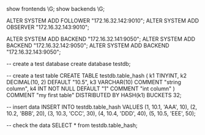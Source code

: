 show frontends \G;
show backends \G;

ALTER SYSTEM ADD FOLLOWER "172.16.32.142:9010";
ALTER SYSTEM ADD OBSERVER "172.16.32.143:9010";

ALTER SYSTEM ADD BACKEND "172.16.32.141:9050";
ALTER SYSTEM ADD BACKEND "172.16.32.142:9050";
ALTER SYSTEM ADD BACKEND "172.16.32.143:9050";


-- create a test database
create database testdb;
 
-- create a test table
CREATE TABLE testdb.table_hash
(
    k1 TINYINT,
    k2 DECIMAL(10, 2) DEFAULT "10.5",
    k3 VARCHAR(10) COMMENT "string column",
    k4 INT NOT NULL DEFAULT "1" COMMENT "int column"
)
COMMENT "my first table"
DISTRIBUTED BY HASH(k1) BUCKETS 32;


-- insert data
INSERT INTO testdb.table_hash VALUES
(1, 10.1, 'AAA', 10),
(2, 10.2, 'BBB', 20),
(3, 10.3, 'CCC', 30),
(4, 10.4, 'DDD', 40),
(5, 10.5, 'EEE', 50);

-- check the data
SELECT * from testdb.table_hash;
